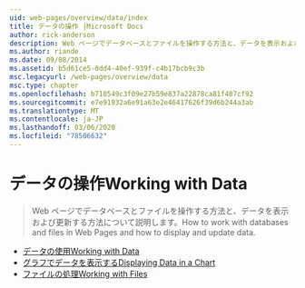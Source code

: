 ```yaml
---
uid: web-pages/overview/data/index
title: データの操作 |Microsoft Docs
author: rick-anderson
description: Web ページでデータベースとファイルを操作する方法と、データを表示および更新する方法について説明します。
ms.author: riande
ms.date: 09/08/2014
ms.assetid: b5d61ce5-0dd4-40ef-939f-c4b17bcb9c3b
msc.legacyurl: /web-pages/overview/data
msc.type: chapter
ms.openlocfilehash: b710549c3f09e27b59e837a22878ca81f407cf92
ms.sourcegitcommit: e7e91932a6e91a63e2e46417626f39d6b244a3ab
ms.translationtype: MT
ms.contentlocale: ja-JP
ms.lasthandoff: 03/06/2020
ms.locfileid: "78506632"
---
```

# <a name="working-with-data"></a><span data-ttu-id="18a74-103">データの操作</span><span class="sxs-lookup"><span data-stu-id="18a74-103">Working with Data</span></span>

> <span data-ttu-id="18a74-104">Web ページでデータベースとファイルを操作する方法と、データを表示および更新する方法について説明します。</span><span class="sxs-lookup"><span data-stu-id="18a74-104">How to work with databases and files in Web Pages and how to display and update data.</span></span>

- [<span data-ttu-id="18a74-105">データの使用</span><span class="sxs-lookup"><span data-stu-id="18a74-105">Working with Data</span></span>](5-working-with-data.md)
- [<span data-ttu-id="18a74-106">グラフでデータを表示する</span><span class="sxs-lookup"><span data-stu-id="18a74-106">Displaying Data in a Chart</span></span>](7-displaying-data-in-a-chart.md)
- [<span data-ttu-id="18a74-107">ファイルの処理</span><span class="sxs-lookup"><span data-stu-id="18a74-107">Working with Files</span></span>](working-with-files.md)
